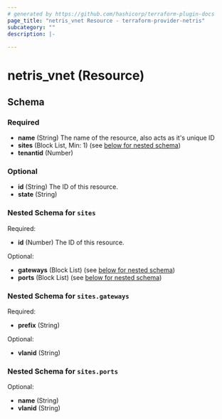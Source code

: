 ```yaml
---
# generated by https://github.com/hashicorp/terraform-plugin-docs
page_title: "netris_vnet Resource - terraform-provider-netris"
subcategory: ""
description: |-
  
---
```


# netris_vnet (Resource)





<!-- schema generated by tfplugindocs -->
## Schema

### Required

- **name** (String) The name of the resource, also acts as it's unique ID
- **sites** (Block List, Min: 1) (see [below for nested schema](#nestedblock--sites))
- **tenantid** (Number)

### Optional

- **id** (String) The ID of this resource.
- **state** (String)

<a id="nestedblock--sites"></a>
### Nested Schema for `sites`

Required:

- **id** (Number) The ID of this resource.

Optional:

- **gateways** (Block List) (see [below for nested schema](#nestedblock--sites--gateways))
- **ports** (Block List) (see [below for nested schema](#nestedblock--sites--ports))

<a id="nestedblock--sites--gateways"></a>
### Nested Schema for `sites.gateways`

Required:

- **prefix** (String)

Optional:

- **vlanid** (String)


<a id="nestedblock--sites--ports"></a>
### Nested Schema for `sites.ports`

Optional:

- **name** (String)
- **vlanid** (String)



